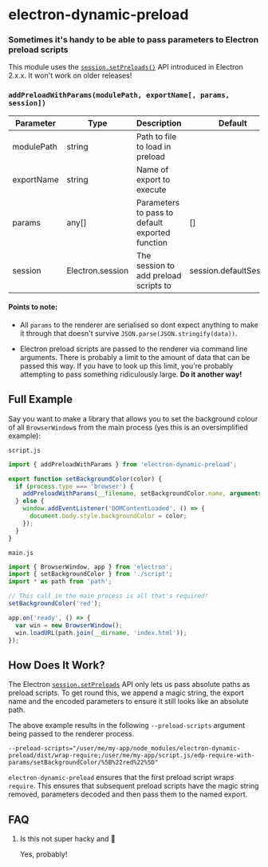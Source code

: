 # electron-dynamic-preload

### Sometimes it's handy to be able to pass parameters to Electron preload scripts

This module uses the
[`session.setPreloads()`](https://electronjs.org/docs/api/session#sessetpreloadspreloads)
API introduced in Electron 2.x.x. It won't work on older releases!

### `addPreloadWithParams(modulePath, exportName[, params, session])`

| Parameter  | Type             | Description                                     | Default                |
| ---------- | ---------------- | ----------------------------------------------- | ---------------------- |
| modulePath | string           | Path to file to load in preload                 |
| exportName | string           | Name of export to execute                       |                        |
| params     | any[]            | Parameters to pass to default exported function | []                     |
| session    | Electron.session | The session to add preload scripts to           | session.defaultSession |

#### Points to note:

- All `params` to the renderer are serialised so dont expect anything to make it
  through that doesn't survive `JSON.parse(JSON.stringify(data))`.

- Electron preload scripts are passed to the renderer via command line
  arguments. There is probably a limit to the amount of data that can be passed
  this way. If you have to look up this limit, you're probably attempting to
  pass something ridiculously large. **Do it another way!**

## Full Example

Say you want to make a library that allows you to set the background colour of
all `BrowserWindow`s from the main process (yes this is an oversimplified
example):

`script.js`

```javascript
import { addPreloadWithParams } from 'electron-dynamic-preload';

export function setBackgroundColor(color) {
  if (process.type === 'browser') {
    addPreloadWithParams(__filename, setBackgroundColor.name, arguments);
  } else {
    window.addEventListener('DOMContentLoaded', () => {
      document.body.style.backgroundColor = color;
    });
  }
}
```

`main.js`

```javascript
import { BrowserWindow, app } from 'electron';
import { setBackgroundColor } from './script';
import * as path from 'path';

// This call in the main process is all that's required!
setBackgroundColor('red');

app.on('ready', () => {
  var win = new BrowserWindow();
  win.loadURL(path.join(__dirname, 'index.html'));
});
```

## How Does It Work?

The Electron
[`session.setPreloads`](https://electronjs.org/docs/api/session#sessetpreloadspreloads)
API only lets us pass absolute paths as preload scripts. To get round this, we
append a magic string, the export name and the encoded parameters to ensure it
still looks like an absolute path.

The above example results in the following `--preload-scripts` argument being
passed to the renderer process.

`--preload-scripts="/user/me/my-app/node_modules/electron-dynamic-preload/dist/wrap-require;/user/me/my-app/script.js/edp-require-with-params/setBackgroundColor/%5B%22red%22%5D"`

`electron-dynamic-preload` ensures that the first preload script wraps
`require`. This ensures that subsequent preload scripts have the magic string
removed, parameters decoded and then pass them to the named export.

## FAQ

1.  Is this not super hacky and 🤮

    Yes, probably!
